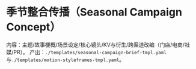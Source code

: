 # 季节整合传播（Seasonal Campaign Concept）

内容：主题/故事梗概/场景设定/核心镜头/KV与衍生/跨渠道改编（门店/电商/社媒/PR）。
产出：`./templates/seasonal-campaign-brief-tmpl.yaml` 与`./templates/motion-styleframes-tmpl.yaml`。
